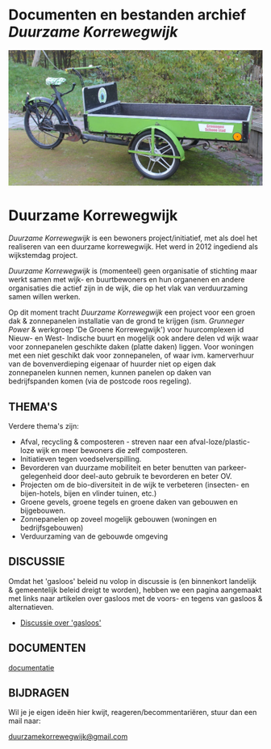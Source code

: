 # Documenten en bestanden archief *Duurzame Korrewegwijk*

![wijkbakfiets](img/wijkbakfiets.jpg)

# Duurzame Korrewegwijk

*Duurzame Korrewegwijk* is een bewoners project/initiatief, met als doel het realiseren van een duurzame korrewegwijk. Het werd in 2012 ingediend als wijkstemdag project.

*Duurzame Korrewegwijk* is (momenteel) geen organisatie of stichting maar werkt samen met wijk- en buurtbewoners en hun organenen en andere organisaties die actief zijn in de wijk, die op het vlak van verduurzaming samen willen werken.

Op dit moment tracht *Duurzame Korrewegwijk* een project voor een groen dak & zonnepanelen installatie van de grond te krijgen (ism. *Grunneger Power* & werkgroep 'De Groene Korrewegwijk') voor huurcomplexen id Nieuw- en West- Indische buurt en mogelijk ook andere delen vd wijk waar voor zonnepanelen geschikte daken (platte daken) liggen. Voor woningen met een niet geschikt dak voor zonnepanelen, of waar ivm. kamerverhuur van de bovenverdieping eigenaar of huurder niet op eigen dak zonnepanelen kunnen nemen, kunnen panelen op daken van bedrijfspanden komen (via de postcode roos regeling).

## THEMA'S

Verdere thema's zijn:
* Afval, recycling & composteren - streven naar een afval-loze/plastic-loze wijk en meer bewoners die zelf composteren.
* Initiatieven tegen voedselverspilling.
* Bevorderen van duurzame mobiliteit en beter benutten van parkeer-gelegenheid door deel-auto gebruik te bevorderen en beter OV.
* Projecten om de bio-diversiteit in de wijk te verbeteren (insecten- en bijen-hotels, bijen en vlinder tuinen, etc.)
* Groene gevels, groene tegels en groene daken van gebouwen en bijgebouwen.
* Zonnepanelen op zoveel mogelijk gebouwen (woningen en bedrijfsgebouwen)
* Verduurzaming van de gebouwde omgeving

## DISCUSSIE

Omdat het 'gasloos' beleid nu volop in discussie is (en binnenkort landelijk & gemeentelijk beleid dreigt te worden), hebben we een pagina aangemaakt met links naar artikelen over gasloos met de voors- en tegens van gasloos & alternatieven.

* [Discussie over 'gasloos'](doc/gasloos/README.md)

## DOCUMENTEN

[documentatie](doc/README.md)

## BIJDRAGEN

Wil je je eigen ideën hier kwijt, reageren/becommentariëren, stuur dan een mail naar:

duurzamekorrewegwijk@gmail.com
